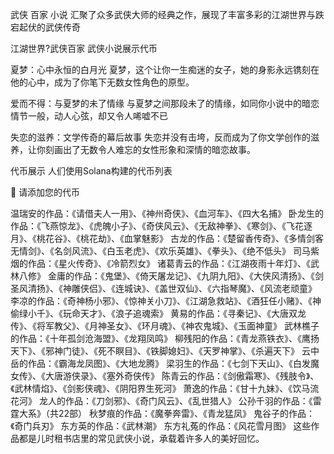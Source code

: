 武侠
百家
小说
汇聚了众多武侠大师的经典之作，展现了丰富多彩的江湖世界与跌宕起伏的武侠传奇

江湖世界?武侠百家 武侠小说展示代币 

夏梦：心中永恒的白月光
夏梦，这个让你一生痴迷的女子，她的身影永远镌刻在他的心中，成为了你笔下无数女性角色的原型。

爱而不得：与夏梦的未了情缘
与夏梦之间那段未了的情缘，如同你小说中的暗恋情节一般，动人心弦，却又令人唏嘘不已

失恋的滋养：文学传奇的幕后故事
失恋并没有击垮，反而成为了你文学创作的滋养，让你刻画出了无数令人难忘的女性形象和深情的暗恋故事。

代币展示
人们使用Solana构建的代币列表

🙏 请添加您的代币

温瑞安的作品：《请借夫人一用》、《神州奇侠》、《血河车》、《四大名捕》
卧龙生的作品：《飞燕惊龙》、《虎魄小子》、《奇侠风云》、《无敌神拳》、《寒剑》、《飞花逐月》、《桃花谷》、《桃花劫》、《血掌魅影》
古龙的作品：《楚留香传奇》、《多情剑客无情剑》、《名剑风流》、《白玉老虎》、《欢乐英雄》、《拳头》、《绝不低头》
司马紫烟的作品：《星火传奇》、《冷箭烈女》
诸葛青云的作品：《江湖夜雨十年灯》、《武林八修》
金庸的作品：《鬼堡》、《倚天屠龙记》、《九阴九阳》、《大侠风清扬》、《剑圣风清扬》、《神雕侠侣》、《连城诀》、《盖世双仙》、《六指琴魔》、《风流老顽童》
李凉的作品：《奇神杨小邪》、《惊神关小刀》、《江湖急救站》、《酒狂任小赌》、《神偷绿小千》、《玩命天才》、《浪子追魂索》
黄易的作品：《寻秦记》、《大唐双龙传》、《将军教父》、《月神圣女》、《环月魂》、《神农鬼城》、《玉面神童》
武林樵子的作品：《十年孤剑沧海盟》、《龙翔凤鸣》
柳残阳的作品：《青龙燕铁衣》、《鹰扬天下》、《邪神门徒》、《死不瞑目》、《铁脚媳妇》、《天罗神掌》、《杀遍天下》
云中岳的作品：《霸海龙凤图》、《大地龙腾》
梁羽生的作品：《七剑下天山》、《白发魔女传》、《大唐游侠录》、《塞外奇侠传》
陈青云的作品：《剑傲霜寒》、《残肢令》、《武林情焰》、《剑影侠魂》、《阴阳界生死河》
萧逸的作品：《甘十九妹》、《饮马流花河》
龙人的作品：《刀剑邪》、《奇门风云》、《乱世猎人》
公孙千羽的作品：《雷霆大系》（共22部）
秋梦痕的作品：《魔拳奔雷》、《青龙猛凤》
鬼谷子的作品：《奇门兵刃》
东方英的作品：《武林潮》
东方礼菟的作品：《风花雪月图》
这些作品都是儿时租书店里的常见武侠小说，承载着许多人的美好回忆。
